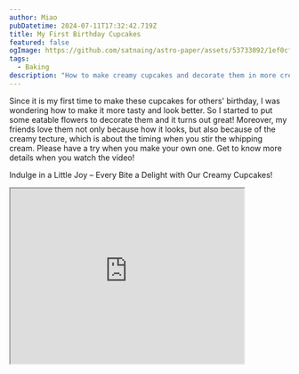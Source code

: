 ```yaml
---
author: Miao
pubDatetime: 2024-07-11T17:32:42.719Z
title: My First Birthday Cupcakes
featured: false
ogImage: https://github.com/satnaing/astro-paper/assets/53733092/1ef0cf03-8137-4d67-ac81-84a032119e3a
tags:
  - Baking
description: "How to make creamy cupcakes and decorate them in more creative way?"
---
```


Since it is my first time to make these cupcakes for others' birthday, I was wondering how to make it more tasty and look better. So I started to put some eatable flowers to decorate them and it turns out great! Moreover, my friends love them not only because how it looks, but also because of the creamy tecture, which is about the timing when you stir the whipping cream.
Please have a try when you make your own one. Get to know more details when you watch the video!

Indulge in a Little Joy – Every Bite a Delight with Our Creamy Cupcakes!

<iframe width="420" height="315"
src="https://www.youtube.com/embed/_skXSpQhw6I">
</iframe>
